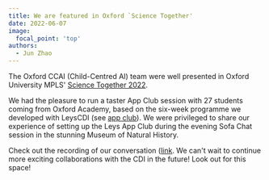 ```yaml
---
title: We are featured in Oxford `Science Together'
date: 2022-06-07
image:
  focal_point: 'top'
authors:
  - Jun Zhao
---
```



The Oxford CCAI (Child-Centred AI) team were well presented in Oxford University MPLS' [Science Together 2022](https://www.youtube.com/watch?v=fYUz4FE7Cjk).

We had the pleasure to run a taster App Club session with 27 students coming from Oxford Academy, based on the six-week programme we developed with LeysCDI (see [app club](https://koala.web.ox.ac.uk/article/leys-oxford-app-club)). We were privileged to share our experience of setting up the Leys App Club during the evening Sofa Chat session in the stunning Museum of Natural History.

Check out the recording of our conversation ([link](https://www.youtube.com/watch?v=fYUz4FE7Cjk). We can't wait to continue more exciting collaborations with the CDI in the future! Look out for this space!